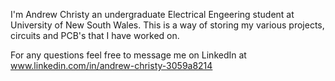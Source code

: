 I'm Andrew Christy an undergraduate Electrical Engeering student at University of New South Wales.
This is a way of storing my various projects, circuits and PCB's that I have worked on.

For any questions feel free to message me on LinkedIn at www.linkedin.com/in/andrew-christy-3059a8214
